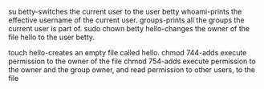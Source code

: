 su betty-switches the current user to the user betty
whoami-prints the effective username of the current user.
groups-prints all the groups the current user is part of.
sudo chown betty hello-changes the owner of the file hello to the user betty.

touch hello-creates an empty file called hello.
chmod 744-adds execute permission to the owner of the file
chmod 754-adds execute permission to the owner and the group owner, and read permission to other users, to the file 
